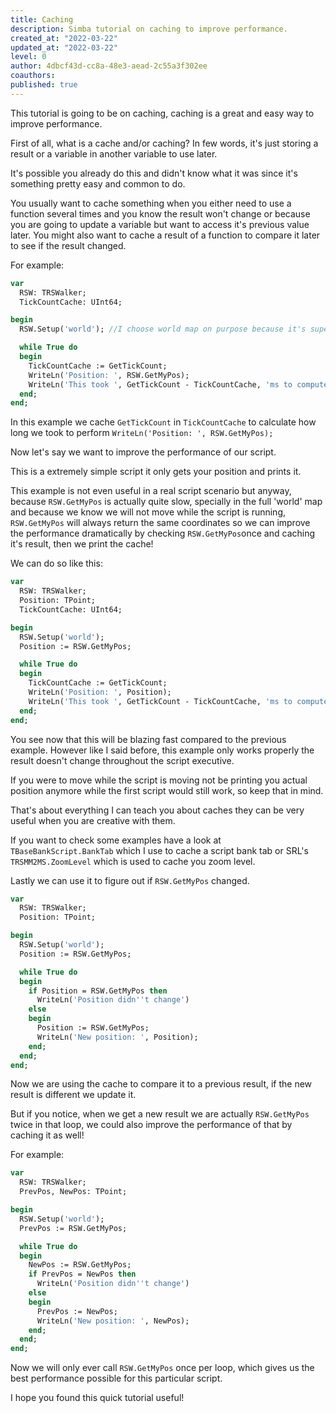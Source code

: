 ```yaml
---
title: Caching
description: Simba tutorial on caching to improve performance.
created_at: "2022-03-22"
updated_at: "2022-03-22"
level: 0
author: 4dbcf43d-cc8a-48e3-aead-2c55a3f302ee
coauthors:
published: true
---
```


This tutorial is going to be on caching, caching is a great and easy way to improve performance.

First of all, what is a cache and/or caching?
In few words, it's just storing a result or a variable in another variable to use later.

It's possible you already do this and didn't know what it was since it's something pretty easy and common to do.

You usually want to cache something when you either need to use a function several times and you know the result won't change or because you are going to update a variable but want to access it's previous value later.
You might also want to cache a result of a function to compare it later to see if the result changed.

For example:

```pascal
var
  RSW: TRSWalker;
  TickCountCache: UInt64;

begin
  RSW.Setup('world'); //I choose world map on purpose because it's super slow!

  while True do
  begin
    TickCountCache := GetTickCount;
    WriteLn('Position: ', RSW.GetMyPos);
    WriteLn('This took ', GetTickCount - TickCountCache, 'ms to compute');
  end;
end;
```

In this example we cache `GetTickCount` in `TickCountCache` to calculate how long we took to perform `WriteLn('Position: ', RSW.GetMyPos);`

Now let's say we want to improve the performance of our script.

This is a extremely simple script it only gets your position and prints it.

This example is not even useful in a real script scenario but anyway, because `RSW.GetMyPos` is actually quite slow, specially in the full 'world' map and because we know we will not move while the script is running, `RSW.GetMyPos` will always return the same coordinates so we can improve the performance dramatically by checking `RSW.GetMyPos`once and caching it's result, then we print the cache!

We can do so like this:

```pascal
var
  RSW: TRSWalker;
  Position: TPoint;
  TickCountCache: UInt64;

begin
  RSW.Setup('world');
  Position := RSW.GetMyPos;

  while True do
  begin
    TickCountCache := GetTickCount;
    WriteLn('Position: ', Position);
    WriteLn('This took ', GetTickCount - TickCountCache, 'ms to compute');
  end;
end;
```

You see now that this will be blazing fast compared to the previous example.
However like I said before, this example only works properly the result doesn't change throughout the script executive.

If you were to move while the script is moving not be printing you actual position anymore while the first script would still work, so keep that in mind.

That's about everything I can teach you about caches they can be very useful when you are creative with them.

If you want to check some examples have a look at `TBaseBankScript.BankTab` which I use to cache a script bank tab or SRL's `TRSMM2MS.ZoomLevel` which is used to cache you zoom level.

Lastly we can use it to figure out if `RSW.GetMyPos` changed.

```pascal
var
  RSW: TRSWalker;
  Position: TPoint;

begin
  RSW.Setup('world');
  Position := RSW.GetMyPos;

  while True do
  begin
    if Position = RSW.GetMyPos then
      WriteLn('Position didn''t change')
    else
    begin
      Position := RSW.GetMyPos;
      WriteLn('New position: ', Position);
    end;
  end;
end;
```

Now we are using the cache to compare it to a previous result, if the new result is different we update it.

But if you notice, when we get a new result we are actually `RSW.GetMyPos` twice in that loop, we could also improve the performance of that by caching it as well!

For example:

```pascal
var
  RSW: TRSWalker;
  PrevPos, NewPos: TPoint;

begin
  RSW.Setup('world');
  PrevPos := RSW.GetMyPos;

  while True do
  begin
    NewPos := RSW.GetMyPos;
    if PrevPos = NewPos then
      WriteLn('Position didn''t change')
    else
    begin
      PrevPos := NewPos;
      WriteLn('New position: ', NewPos);
    end;
  end;
end;
```

Now we will only ever call `RSW.GetMyPos` once per loop, which gives us the best performance possible for this particular script.

I hope you found this quick tutorial useful!
